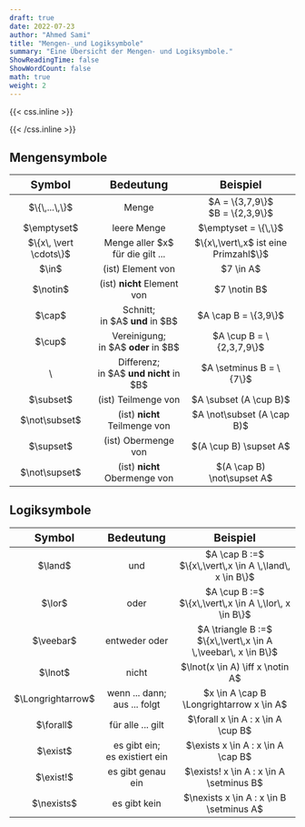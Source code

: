 ```yaml
---
draft: true
date: 2022-07-23
author: "Ahmed Sami"
title: "Mengen- und Logiksymbole"
summary: "Eine Übersicht der Mengen- und Logiksymbole."
ShowReadingTime: false
ShowWordCount: false
math: true
weight: 2
---
```


{{< css.inline >}}

<style>
@media only screen and (min-width: 800px) {
    #sm-tb table,#sm-tb thead,#sm-tb tbody,#sm-tb th,#sm-tb td,#sm-tb tr{text-align: center}
    #sm-tb thead tr th{font-size: 1.2rem;}
}
@media only screen and (max-width: 800px) {
    #sm-tb table,#sm-tb thead,#sm-tb tbody,#sm-tb th,#sm-tb td,#sm-tb tr{display: block;overflow: hidden;}
    #sm-tb thead tr{position: absolute;top: -9999px;left: -9999px;}
    #sm-tb tr {border: 2px solid var(--border);border-bottom: 0; margin-bottom: 12px}
    #sm-tb td {
        border: none;
        border-bottom: 2px solid var(--border);
        position: relative;
        padding: 12px 12px 12px 32%;
        white-space: normal;
        text-align:center;
        font-size: 1.05rem;
    }
    #sm-tb td:before {
        position: absolute;
        top: 50%;
        transform: translate(0, -50%);
        left: 12px;
        width: 30%;
        padding-right: 10px;
        white-space: nowrap;
        text-align:center;
        font-size: 1.05rem;
        font-weight: bold;
    }
    #sm-tb td:before {content: attr(data-title);}
}
</style>

{{< /css.inline >}}

## Mengensymbole

<table id="sm-tb" style="display: table">
    <thead>
        <tr>
            <th>Symbol</th>
            <th>Bedeutung</th>
            <th>Beispiel</th>
        </tr>
    </thead>
    <tbody>
        <tr>
            <td data-title="Symbol">$\{\,...\,\}$</td>
            <td data-title="Bedeutung">Menge</td>
            <td data-title="Beispiel">$A = \{3,7,9\}$<br>$B = \{2,3,9\}$</td>
        </tr>
        <tr>
            <td data-title="Symbol">$\emptyset$</td>
            <td data-title="Bedeutung">leere Menge</td>
            <td data-title="Beispiel">$\emptyset = \{\,\}$</td>
        </tr>
        <tr>
            <td data-title="Symbol">$\{x\, \vert \cdots\}$</td>
            <td data-title="Bedeutung">Menge aller $x$<br>für die gilt ...</td>
            <td data-title="Beispiel">$\{x\,\vert\,x$ ist eine Primzahl$\}$</td>
        </tr>
        <tr>
            <td data-title="Symbol">$\in$</td>
            <td data-title="Bedeutung">(ist) Element von</td>
            <td data-title="Beispiel">$7 \in A$</td>
        </tr>
        <tr>
            <td data-title="Symbol">$\notin$</td>
            <td data-title="Bedeutung">(ist) <span style="font-weight: bold">nicht</span> Element von</td>
            <td data-title="Beispiel">$7 \notin B$</td>
        </tr>
        <tr>
            <td data-title="Symbol">$\cap$</td>
            <td data-title="Bedeutung">Schnitt;<br>in $A$ <span style="font-weight: bold">und</span> in $B$</td>
            <td data-title="Beispiel">$A \cap B = \{3,9\}$</td>
        </tr>
        <tr>
            <td data-title="Symbol">$\cup$</td>
            <td data-title="Bedeutung">Vereinigung;<br>in $A$ <span style="font-weight: bold">oder</span> in $B$</td>
            <td data-title="Beispiel">$A \cup B = \{2,3,7,9\}$</td>
        </tr>
        <tr>
            <td data-title="Symbol">\</td>
            <td data-title="Bedeutung">Differenz;<br>in $A$ <span style="font-weight: bold">und nicht</span> in $B$</td>
            <td data-title="Beispiel">$A \setminus B = \{7\}$</td>
        </tr>
        <tr>
            <td data-title="Symbol">$\subset$</td>
            <td data-title="Bedeutung">(ist) Teilmenge von</td>
            <td data-title="Beispiel">$A \subset (A \cup B)$</td>
        </tr>
        <tr>
            <td data-title="Symbol">$\not\subset$</td>
            <td data-title="Bedeutung">(ist) <span style="font-weight: bold">nicht</span> Teilmenge von</td>
            <td data-title="Beispiel">$A \not\subset (A \cap B)$</td>
        </tr>
        <tr>
            <td data-title="Symbol">$\supset$</td>
            <td data-title="Bedeutung">(ist) Obermenge von</td>
            <td data-title="Beispiel">$(A \cup B) \supset A$</td>
        </tr>
        <tr>
            <td data-title="Symbol">$\not\supset$</td>
            <td data-title="Bedeutung">(ist) <span style="font-weight: bold">nicht</span> Obermenge von</td>
            <td data-title="Beispiel">$(A \cap B) \not\supset A$</td>
        </tr>
    </tbody>
</table>

## Logiksymbole

<table id="sm-tb" style="display: table;">
    <thead>
        <tr>
            <th>Symbol</th>
            <th>Bedeutung</th>
            <th>Beispiel</th>
        </tr>
    </thead>
    <tbody>
        <tr>
            <td data-title="Symbol">$\land$</td>
            <td data-title="Bedeutung">und</td>
            <td data-title="Beispiel">$A \cap B :=$<br>$\{x\,\vert\,x \in A \,\land\, x \in B\}$</td>
        </tr>
        <tr>
            <td data-title="Symbol">$\lor$</td>
            <td data-title="Bedeutung">oder</td>
            <td data-title="Beispiel">$A \cup B :=$<br>$\{x\,\vert\,x \in A \,\lor\, x \in B\}$</td>
        </tr>
        <tr>
            <td data-title="Symbol">$\veebar$</td>
            <td data-title="Bedeutung">entweder oder</td>
            <td data-title="Beispiel">$A \triangle B :=$<br>$\{x\,\vert\,x \in A \,\veebar\, x \in B\}$</td>
        </tr>
        <tr>
            <td data-title="Symbol">$\lnot$</td>
            <td data-title="Bedeutung">nicht</td>
            <td data-title="Beispiel">$\lnot(x \in A) \iff x \notin A$</td>
        </tr>
        <tr>
            <td data-title="Symbol">$\Longrightarrow$</td>
            <td data-title="Bedeutung">wenn ... dann;<br>aus ... folgt</td>
            <td data-title="Beispiel">$x \in A \cap B \Longrightarrow x \in A$</td>
        </tr>
        <tr>
            <td data-title="Symbol">$\forall$</td>
            <td data-title="Bedeutung">für alle ... gilt</td>
            <td data-title="Beispiel">$\forall x \in A : x \in A \cup B$</td>
        </tr>
        <tr>
            <td data-title="Symbol">$\exist$</td>
            <td data-title="Bedeutung">es gibt ein; <br>es existiert ein</td>
            <td data-title="Beispiel">$\exists x \in A : x \in A \cap B$</td>
        </tr>
        <tr>
            <td data-title="Symbol">$\exist!$</td>
            <td data-title="Bedeutung">es gibt genau ein</td>
            <td data-title="Beispiel">$\exists! x \in A : x \in A \setminus B$</td>
        </tr>
        <tr>
            <td data-title="Symbol">$\nexists$</td>
            <td data-title="Bedeutung">es gibt kein</td>
            <td data-title="Beispiel">$\nexists x \in A : x \in B \setminus A$</td>
        </tr>
    </tbody>
</table>
